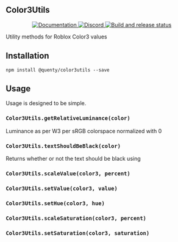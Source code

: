 ## Color3Utils
<div align="center">
  <a href="http://quenty.github.io/api/">
    <img src="https://img.shields.io/badge/docs-website-green.svg" alt="Documentation" />
  </a>
  <a href="https://discord.gg/mhtGUS8">
    <img src="https://img.shields.io/badge/discord-nevermore-blue.svg" alt="Discord" />
  </a>
  <a href="https://github.com/Quenty/NevermoreEngine/actions">
    <img src="https://github.com/Quenty/NevermoreEngine/actions/workflows/build.yml/badge.svg" alt="Build and release status" />
  </a>
</div>

Utility methods for Roblox Color3 values

## Installation
```
npm install @quenty/color3utils --save
```

## Usage
Usage is designed to be simple.

### `Color3Utils.getRelativeLuminance(color)`
Luminance as per W3 per sRGB colorspace normalized with 0

### `Color3Utils.textShouldBeBlack(color)`
Returns whether or not the text should be black using

### `Color3Utils.scaleValue(color3, percent)`

### `Color3Utils.setValue(color3, value)`

### `Color3Utils.setHue(color3, hue)`

### `Color3Utils.scaleSaturation(color3, percent)`

### `Color3Utils.setSaturation(color3, saturation)`

